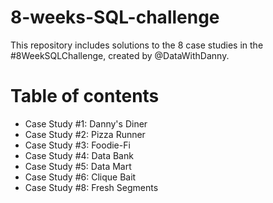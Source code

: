 # 8-weeks-SQL-challenge
This repository includes solutions to the 8 case studies in the #8WeekSQLChallenge, created by @DataWithDanny. 

# Table of contents
* Case Study #1: Danny's Diner 
* Case Study #2: Pizza Runner
* Case Study #3: Foodie-Fi 
* Case Study #4: Data Bank
* Case Study #5: Data Mart 
* Case Study #6: Clique Bait 
* Case Study #8: Fresh Segments
